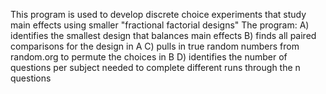 This program is used to develop discrete choice experiments that study main effects using smaller "fractional factorial designs"
The program: A) identifies the smallest design that balances main effects
             B) finds all paired comparisons for the design in A
             C) pulls in true random numbers from random.org to permute the choices in B
             D) identifies the number of questions per subject needed to complete different runs through the n questions
             
